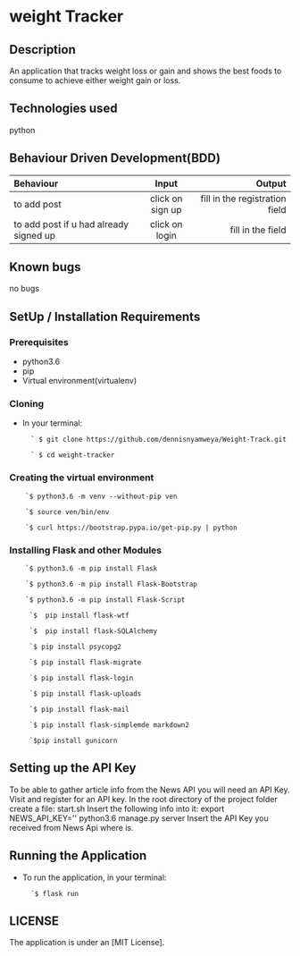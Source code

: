 # weight Tracker

## Description

An application that tracks weight loss or gain and shows the best foods to consume to achieve either weight gain or loss.

## Technologies used

python

## Behaviour Driven Development(BDD)

| Behaviour | Input | Output |
| :---------------- | :---------------: | ------------------: |
| to add post | click on sign up |  fill in the registration field |
| to add post if u had already signed up | click on login | fill in the field |

## Known bugs

no bugs

## SetUp / Installation Requirements

### Prerequisites

* python3.6
* pip
* Virtual environment(virtualenv)

### Cloning

* In your terminal:

        ` $ git clone https://github.com/dennisnyamweya/Weight-Track.git 

        ` $ cd weight-tracker

### Creating the virtual environment

        `$ python3.6 -m venv --without-pip ven

        `$ source ven/bin/env

        `$ curl https://bootstrap.pypa.io/get-pip.py | python

### Installing Flask and other Modules

        `$ python3.6 -m pip install Flask

        `$ python3.6 -m pip install Flask-Bootstrap

        `$ python3.6 -m pip install Flask-Script
        
         `$  pip install flask-wtf 
         
         `$  pip install flask-SQLAlchemy 
         
         `$ pip install psycopg2 
         
         `$ pip install flask-migrate 
         
         `$ pip install flask-login
         
         `$ pip install flask-uploads
         
         `$ pip install flask-mail
         
         `$ pip install flask-simplemde markdown2
         
         `$pip install gunicorn

## Setting up the API Key

To be able to gather article info from the News API you will need an API Key.
Visit     and register for an API key.
In the root directory of the project folder create a file: start.sh
Insert the following info into it:
export NEWS_API_KEY=''
python3.6 manage.py server
Insert the API Key you received from News Api where is.

## Running the Application

* To run the application, in your terminal:

        `$ flask run

## LICENSE

The application is under an [MIT License].

